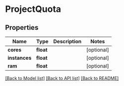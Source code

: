 # ProjectQuota



## Properties
Name | Type | Description | Notes
------------ | ------------- | ------------- | -------------
**cores** | **float** |  | [optional] 
**instances** | **float** |  | [optional] 
**ram** | **float** |  | [optional] 

[[Back to Model list]](../README.md#documentation-for-models) [[Back to API list]](../README.md#documentation-for-api-endpoints) [[Back to README]](../README.md)


